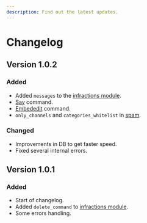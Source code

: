 ```yaml
---
description: Find out the latest updates.
---
```


# Changelog

## Version 1.0.2

### Added

* Added `messages` to the [infractions module](../configuration/modules/infractions.md).
* [Say](../commands/miscellaneous.md#send-a-message-to-a-channel-100) command.
* [Embededit](../commands/miscellaneous.md#edit-a-sent-embed-100) command.
* `only_channels` and `categories_whitelist` in [spam](../configuration/modules/spam.md).

### Changed

* Improvements in DB to get faster speed.
* Fixed several internal errors.

## Version 1.0.1

### Added

* Start of changelog.
* Added `delete_command` to [infractions module](../configuration/modules/infractions.md).
* Some errors handling.



